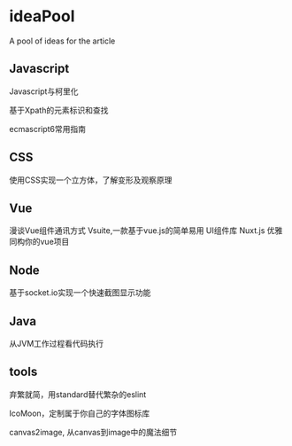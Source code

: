 # ideaPool
A pool of ideas for the article

## Javascript
Javascript与柯里化

基于Xpath的元素标识和查找

ecmascript6常用指南

## CSS
使用CSS实现一个立方体，了解变形及观察原理

## Vue
漫谈Vue组件通讯方式
Vsuite,一款基于vue.js的简单易用 UI组件库
Nuxt.js 优雅同构你的vue项目

## Node
基于socket.io实现一个快速截图显示功能

## Java
从JVM工作过程看代码执行

## tools
弃繁就简，用standard替代繁杂的eslint

IcoMoon，定制属于你自己的字体图标库

canvas2image, 从canvas到image中的魔法细节
